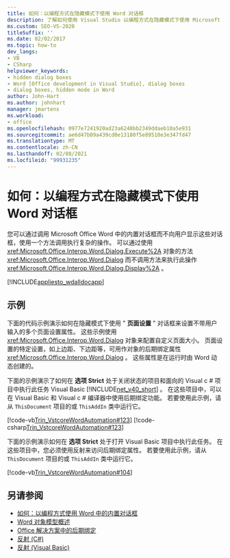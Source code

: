 ```yaml
---
title: 如何：以编程方式在隐藏模式下使用 Word 对话框
description: 了解如何使用 Visual Studio 以编程方式在隐藏模式下使用 Microsoft Word 对话框。
ms.custom: SEO-VS-2020
titleSuffix: ''
ms.date: 02/02/2017
ms.topic: how-to
dev_langs:
- VB
- CSharp
helpviewer_keywords:
- hidden dialog boxes
- Word [Office development in Visual Studio], dialog boxes
- dialog boxes, hidden mode in Word
author: John-Hart
ms.author: johnhart
manager: jmartens
ms.workload:
- office
ms.openlocfilehash: 0977e7241920ad23a6248bb2349ddaeb10a5e931
ms.sourcegitcommit: ae6d47b09a439cd0e13180f5e89510e3e347fd47
ms.translationtype: MT
ms.contentlocale: zh-CN
ms.lasthandoff: 02/08/2021
ms.locfileid: "99931235"
---
```

# <a name="how-to-programmatically-use-word-dialog-boxes-in-hidden-mode"></a>如何：以编程方式在隐藏模式下使用 Word 对话框
  您可以通过调用 Microsoft Office Word 中的内置对话框而不向用户显示这些对话框，使用一个方法调用执行复杂的操作。 可以通过使用 <xref:Microsoft.Office.Interop.Word.Dialog.Execute%2A> 对象的方法 <xref:Microsoft.Office.Interop.Word.Dialog> 而不调用方法来执行此操作 <xref:Microsoft.Office.Interop.Word.Dialog.Display%2A> 。

 [!INCLUDE[appliesto_wdalldocapp](../vsto/includes/appliesto-wdalldocapp-md.md)]

## <a name="examples"></a>示例
 下面的代码示例演示如何在隐藏模式下使用 " **页面设置** " 对话框来设置不带用户输入的多个页面设置属性。 这些示例使用 <xref:Microsoft.Office.Interop.Word.Dialog> 对象来配置自定义页面大小。 页面设置的特定设置，如上边距、下边距等，可用作对象的后期绑定属性 <xref:Microsoft.Office.Interop.Word.Dialog> 。 这些属性是在运行时由 Word 动态创建的。

 下面的示例演示了如何在 **选项 Strict** 处于关闭状态的项目和面向的 Visual c # 项目中执行此任务 Visual Basic [!INCLUDE[net_v40_short](../sharepoint/includes/net-v40-short-md.md)] 。 在这些项目中，可以在 Visual Basic 和 Visual c # 编译器中使用后期绑定功能。 若要使用此示例，请从 `ThisDocument` 项目的或 `ThisAddIn` 类中运行它。

 [!code-vb[Trin_VstcoreWordAutomation#123](../vsto/codesnippet/VisualBasic/Trin_VstcoreWordAutomationVB/ThisDocument.vb#123)]
 [!code-csharp[Trin_VstcoreWordAutomation#123](../vsto/codesnippet/CSharp/Trin_VstcoreWordAutomationCS/ThisDocument.cs#123)]

 下面的示例演示如何在 **选项 Strict** 处于打开 Visual Basic 项目中执行此任务。 在这些项目中，您必须使用反射来访问后期绑定属性。 若要使用此示例，请从 `ThisDocument` 项目的或 `ThisAddIn` 类中运行它。

 [!code-vb[Trin_VstcoreWordAutomation#104](../vsto/codesnippet/VisualBasic/Trin_VstcoreWordAutomationVB/ThisDocument.vb#104)]

## <a name="see-also"></a>另请参阅
- [如何：以编程方式使用 Word 中的内置对话框](../vsto/how-to-programmatically-use-built-in-dialog-boxes-in-word.md)
- [Word 对象模型概述](../vsto/word-object-model-overview.md)
- [Office 解决方案中的后期绑定](../vsto/late-binding-in-office-solutions.md)
- [反射 (C#)](/dotnet/csharp/programming-guide/concepts/reflection)
- [反射 (Visual Basic)](/dotnet/visual-basic/programming-guide/concepts/reflection)
